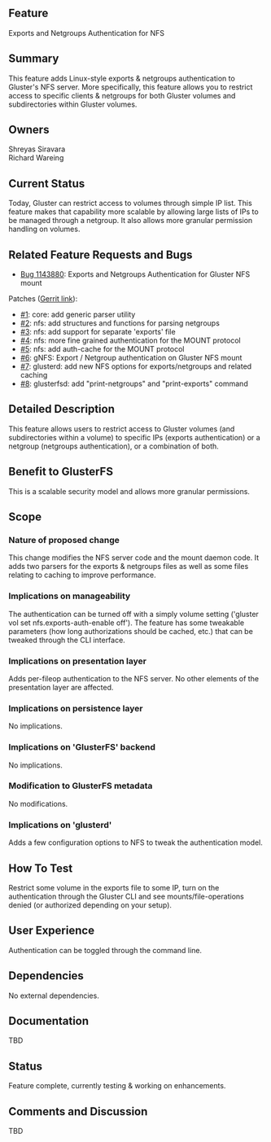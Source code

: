 Feature
-------

Exports and Netgroups Authentication for NFS

Summary
-------

This feature adds Linux-style exports & netgroups authentication to
Gluster's NFS server. More specifically, this feature allows you to
restrict access to specific clients & netgroups for both Gluster volumes
and subdirectories within Gluster volumes.

Owners
------

Shreyas Siravara  
Richard Wareing

Current Status
--------------

Today, Gluster can restrict access to volumes through simple IP list.
This feature makes that capability more scalable by allowing large lists
of IPs to be managed through a netgroup. It also allows more granular
permission handling on volumes.

Related Feature Requests and Bugs
---------------------------------

-   [Bug 1143880](https://bugzilla.redhat.com/1143880): Exports and
    Netgroups Authentication for Gluster NFS mount

Patches ([Gerrit
link](http://review.gluster.org/#/q/project:glusterfs+branch:master+topic:bug-1143880,n,z)):

-   [\#1](http://review.gluster.org/9359): core: add generic parser
    utility
-   [\#2](http://review.gluster.org/9360): nfs: add structures and
    functions for parsing netgroups
-   [\#3](http://review.gluster.org/9361): nfs: add support for separate
    'exports' file
-   [\#4](http://review.gluster.org/9362): nfs: more fine grained
    authentication for the MOUNT protocol
-   [\#5](http://review.gluster.org/9363): nfs: add auth-cache for the
    MOUNT protocol
-   [\#6](http://review.gluster.org/8758): gNFS: Export / Netgroup
    authentication on Gluster NFS mount
-   [\#7](http://review.gluster.org/9364): glusterd: add new NFS options
    for exports/netgroups and related caching
-   [\#8](http://review.gluster.org/9365): glusterfsd: add
    "print-netgroups" and "print-exports" command

Detailed Description
--------------------

This feature allows users to restrict access to Gluster volumes (and
subdirectories within a volume) to specific IPs (exports authentication)
or a netgroup (netgroups authentication), or a combination of both.

Benefit to GlusterFS
--------------------

This is a scalable security model and allows more granular permissions.

Scope
-----

### Nature of proposed change

This change modifies the NFS server code and the mount daemon code. It
adds two parsers for the exports & netgroups files as well as some files
relating to caching to improve performance.

### Implications on manageability

The authentication can be turned off with a simply volume setting
('gluster vol set <VOLNAME> nfs.exports-auth-enable off'). The feature
has some tweakable parameters (how long authorizations should be cached,
etc.) that can be tweaked through the CLI interface.

### Implications on presentation layer

Adds per-fileop authentication to the NFS server. No other elements of
the presentation layer are affected.

### Implications on persistence layer

No implications.

### Implications on 'GlusterFS' backend

No implications.

### Modification to GlusterFS metadata

No modifications.

### Implications on 'glusterd'

Adds a few configuration options to NFS to tweak the authentication
model.

How To Test
-----------

Restrict some volume in the exports file to some IP, turn on the
authentication through the Gluster CLI and see mounts/file-operations
denied (or authorized depending on your setup).

User Experience
---------------

Authentication can be toggled through the command line.

Dependencies
------------

No external dependencies.

Documentation
-------------

TBD

Status
------

Feature complete, currently testing & working on enhancements.

Comments and Discussion
-----------------------

TBD
